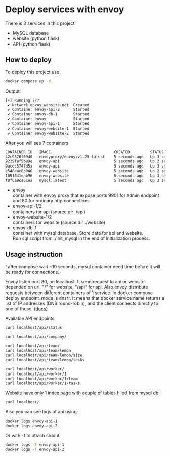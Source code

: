 # Deploy services with envoy

There is 3 services in this project:
- MySQL database
- website (python flask)
- API (python flask)

## How to deploy

To deploy this project use: 
```bash
docker compose up -d
```

Output:
```bash
[+] Running 7/7
 ✔ Network envoy_website-net  Created                                                                                  0.1s
 ✔ Container envoy-api-2      Started                                                                                  1.5s
 ✔ Container envoy-db-1       Started                                                                                  1.1s
 ✔ Container envoy            Started                                                                                  0.9s
 ✔ Container envoy-api-1      Started                                                                                  0.9s
 ✔ Container envoy-website-1  Started                                                                                  1.2s
 ✔ Container envoy-website-2  Started                                                                                  1.9s
```

After you will see 7 containers
```bash
CONTAINER ID   IMAGE                            CREATED         STATUS         PORTS                NAMES
42c9576f0940   envoyproxy/envoy:v1.25-latest    5 seconds ago   Up 3 seconds   80/tcp, 9901/tcp     envoy
9229faf5b99e   envoy-api                        5 seconds ago   Up 2 second                         envoy-api-1
9acdc5747d5a   envoy-api                        5 seconds ago   Up 3 seconds                        envoy-api-2
e548e4c8c040   envoy-website                    5 seconds ago   Up 2 seconds                        envoy-website-1
1091641eab96   envoy-website                    5 seconds ago   Up 3 seconds                        envoy-website-2
f0f6a9ca61ea   mysql:latest                     5 seconds ago   Up 3 seconds   3306/tcp             envoy-db-1
```

- envoy  
    container with envoy proxy that expose ports 9901 for admin endpoint and 80 for ordinary http connections.  
- envoy-api-1/2  
    containers for api (source dir ./api)
- envoy-website-1/2  
    containers for website (source dir ./website)
- envoy-db-1  
    container with mysql database. Store data for api and website.  
    Run sql script from ./init_mysql in the end of initialization process.

## Usage instruction

! after compose wait ~10 seconds, mysql container need time before it will be ready for connections.  

Envoy listen port 80, on localhost. It send request to api or website depended on url, "/" for website, "/api" for api. Also envoy distribute requests between different containers of 1 service. In docker compose deploy endpoint_mode is dnsrr. It means that docker service name returns a list of IP addresses (DNS round-robin), and the client connects directly to one of these. [(docs)](https://docs.docker.com/compose/compose-file/deploy/#endpoint_mode)


Available API endpoints:
```bash
curl localhost/api/status

curl localhost/api/company/

curl localhost/api/team/
curl localhost/api/team/lemon
curl localhost/api/team/lemon/size
curl localhost/api/team/lemon/tasks

curl localhost/api/worker/
curl localhost/api/worker/1
curl localhost/api/worker/1/team
curl localhost/api/worker/1/tasks
``` 

Website have only 1 index page with couple of tables filled from mysql db:
```bash
curl localhost/
```

Also you can see logs of api using:
```bash
docker logs envoy-api-1
docker logs envoy-api-2
```

Or with -f to attach stdout
```bash
docker logs -f envoy-api-1
docker logs -f envoy-api-2
```